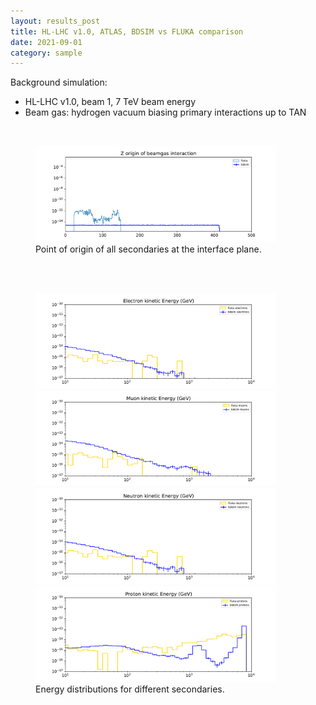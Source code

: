 ```yaml
---
layout: results_post
title: HL-LHC v1.0, ATLAS, BDSIM vs FLUKA comparison
date: 2021-09-01
category: sample
---
```

Background simulation:
   * HL-LHC v1.0, beam 1, 7 TeV beam energy
   * Beam gas: hydrogen  vacuum biasing primary interactions up to TAN

<br>

<figure>
<img src="/public/img/v1p0_fluka_comparison/Z_beamgas.pdf" style="width: 40vw;">
<figcaption>Point of origin of all secondaries at the interface plane.</figcaption>
</figure>

<br>
<br>


<figure>
<img src="/public/img/v1p0_fluka_comparison/comp_KE_elec.pdf" style="width: 40vw;">
<img src="/public/img/v1p0_fluka_comparison/comp_KE_muon.pdf" style="width: 40vw;">
<img src="/public/img/v1p0_fluka_comparison/comp_KE_neut.pdf" style="width: 40vw;">
<img src="/public/img/v1p0_fluka_comparison/comp_KE_prot.pdf" style="width: 40vw;">
<figcaption>Energy distributions for different secondaries.</figcaption>
</figure>

<br>
<br>




